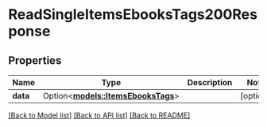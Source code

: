 # ReadSingleItemsEbooksTags200Response

## Properties

Name | Type | Description | Notes
------------ | ------------- | ------------- | -------------
**data** | Option<[**models::ItemsEbooksTags**](.md)> |  | [optional]

[[Back to Model list]](../README.md#documentation-for-models) [[Back to API list]](../README.md#documentation-for-api-endpoints) [[Back to README]](../README.md)


